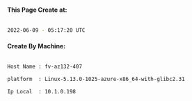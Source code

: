 
   
#### This Page Create at:

```bash

2022-06-09 - 05:17:20 UTC

```

#### Create By Machine:

```bash

Host Name : fv-az132-407

platform  : Linux-5.13.0-1025-azure-x86_64-with-glibc2.31

Ip Local  : 10.1.0.198

```

